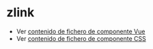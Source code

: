 # zlink

 - Ver [contenido de fichero de componente Vue](./zlink.vue)
 - Ver [contenido de fichero de componente CSS](./zlink.css)
